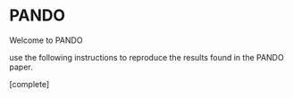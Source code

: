 # PANDO
Welcome to PANDO

use the following instructions to reproduce the results found in the PANDO paper. 

[complete]
